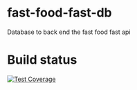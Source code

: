 # fast-food-fast-db
Database to back end the fast food fast api
# Build status
[![Test Coverage](https://api.codeclimate.com/v1/badges/0259c2b03a263108f0ac/test_coverage)](https://codeclimate.com/github/Kasulejoseph/fast-food-fast-db/test_coverage)
